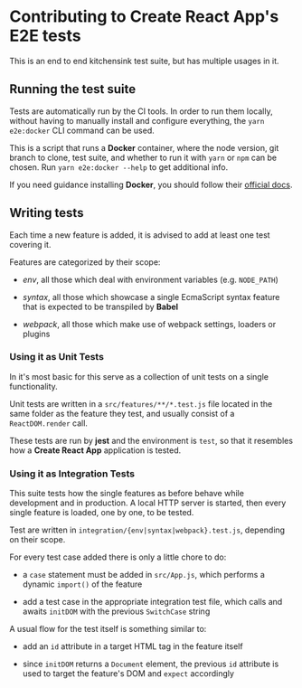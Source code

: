 # Contributing to Create React App's E2E tests

This is an end to end kitchensink test suite, but has multiple usages in it.

## Running the test suite

Tests are automatically run by the CI tools.
In order to run them locally, without having to manually install and configure everything, the `yarn e2e:docker` CLI command can be used.

This is a script that runs a **Docker** container, where the node version, git branch to clone, test suite, and whether to run it with `yarn` or `npm` can be chosen.
Run `yarn e2e:docker --help` to get additional info.

If you need guidance installing **Docker**, you should follow their [official docs](https://docs.docker.com/engine/installation/).

## Writing tests

Each time a new feature is added, it is advised to add at least one test covering it.

Features are categorized by their scope:

- _env_, all those which deal with environment variables (e.g. `NODE_PATH`)

- _syntax_, all those which showcase a single EcmaScript syntax feature that is expected to be transpiled by **Babel**

- _webpack_, all those which make use of webpack settings, loaders or plugins

### Using it as Unit Tests

In it's most basic for this serve as a collection of unit tests on a single functionality.

Unit tests are written in a `src/features/**/*.test.js` file located in the same folder as the feature they test, and usually consist of a `ReactDOM.render` call.

These tests are run by **jest** and the environment is `test`, so that it resembles how a **Create React App** application is tested.

### Using it as Integration Tests

This suite tests how the single features as before behave while development and in production.
A local HTTP server is started, then every single feature is loaded, one by one, to be tested.

Test are written in `integration/{env|syntax|webpack}.test.js`, depending on their scope.

For every test case added there is only a little chore to do:

- a `case` statement must be added in `src/App.js`, which performs a dynamic `import()` of the feature

- add a test case in the appropriate integration test file, which calls and awaits `initDOM` with the previous `SwitchCase` string

A usual flow for the test itself is something similar to:

- add an `id` attribute in a target HTML tag in the feature itself

- since `initDOM` returns a `Document` element, the previous `id` attribute is used to target the feature's DOM and `expect` accordingly
